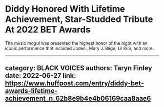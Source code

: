 # Diddy Honored With Lifetime Achievement, Star-Studded Tribute At 2022 BET Awards

The music mogul was presented the highest honor of the night with an iconic performance that included Jodeci, Mary J. Blige, Lil Kim, and more.

---
category: BLACK VOICES
authors: Taryn Finley
date: 2022-06-27
link: https://www.huffpost.com/entry/diddy-bet-awards-lifetime-achievement_n_62b8e9b4e4b06169caa8aae6
---
